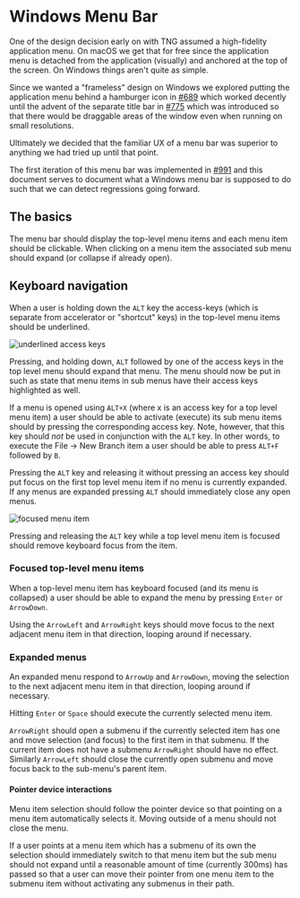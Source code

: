 # Windows Menu Bar

One of the design decision early on with TNG assumed a high-fidelity application
menu. On macOS we get that for free since the application menu is detached from
the application (visually) and anchored at the top of the screen. On Windows
things aren't quite as simple.

Since we wanted a "frameless" design on Windows we explored putting the
application menu behind a hamburger icon in [#689](https://github.com/desktop/desktop/pull/689)
which worked decently until the advent of the separate title bar in [#775](https://github.com/desktop/desktop/pull/775) which was introduced so that
there would be draggable areas of the window even when running on small resolutions.

Ultimately we decided that the familiar UX of a menu bar was superior to anything
we had tried up until that point.

The first iteration of this menu bar was implemented in [#991](https://github.com/desktop/desktop/pull/991) and this document serves to
document what a Windows menu bar is supposed to do such that we can detect
regressions going forward.

## The basics

The menu bar should display the top-level menu items and each menu item
should be clickable. When clicking on a menu item the associated sub menu
should expand (or collapse if already open).

## Keyboard navigation

When a user is holding down the `ALT` key the access-keys (which is separate from
accelerator or "shortcut" keys) in the top-level menu items should be underlined.

![underlined access keys](https://cloud.githubusercontent.com/assets/634063/24377826/02f7cb34-1341-11e7-9514-4b229372f985.png)

Pressing, and holding down, `ALT` followed by one of the access keys in the top
level menu should expand that menu. The menu should now be put in such as state
that menu items in sub menus have their access keys highlighted as well.

If a menu is opened using `ALT+X` (where x is an access key for a top level menu
item) a user should be able to activate (execute) its sub menu items should by
pressing the corresponding access key. Note, however, that this key should *not*
be used in conjunction with the `ALT` key. In other words, to execute the
File -> New Branch item a user should be able to press `ALT+F` followed by `B`.

Pressing the `ALT` key and releasing it without pressing an access key should
put focus on the first top level menu item if no menu is currently expanded. If
any menus are expanded pressing `ALT` should immediately close any open menus.

![focused menu item](https://cloud.githubusercontent.com/assets/634063/24378079/f6bff85e-1341-11e7-8d79-dbc8681fa9f0.png)

Pressing and releasing the `ALT` key while a top level menu item is focused should
remove keyboard focus from the item.

### Focused top-level menu items

When a top-level menu item has keyboard focused (and its menu is collapsed) a
user should be able to expand the menu by pressing `Enter` or `ArrowDown`.

Using the `ArrowLeft` and `ArrowRight` keys should move focus to the next
adjacent menu item in that direction, looping around if necessary.

### Expanded menus

An expanded menu respond to `ArrowUp` and `ArrowDown`, moving the selection
to the next adjacent menu item in that direction, looping around if necessary.

Hitting `Enter` or `Space` should execute the currently selected menu item.

`ArrowRight` should open a submenu if the currently selected item has one and
move selection (and focus) to the first item in that submenu. If the current
item does not have a submenu `ArrowRight` should have no effect.
Similarly `ArrowLeft` should close the currently open submenu and move focus
back to the sub-menu's parent item.

#### Pointer device interactions

Menu item selection should follow the pointer device so that pointing on a menu
item automatically selects it. Moving outside of a menu should not close the menu.

If a user points at a menu item which has a submenu of its own the selection
should immediately switch to that menu item but the sub menu should not expand
until a reasonable amount of time (currently 300ms) has passed so that a user
can move their pointer from one menu item to the submenu item without activating
any submenus in their path.
